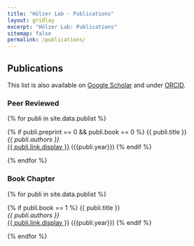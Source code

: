 ```yaml
---
title: "Hölzer Lab - Publications"
layout: gridlay
excerpt: "Hölzer Lab: Publications"
sitemap: false
permalink: /publications/
---
```


## Publications

This list is also available on [Google Scholar](https://scholar.google.de/citations?user=DMZ7Hc8AAAAJ) and under [ORCID](https://orcid.org/0000-0001-7090-8717).

### Peer Reviewed

{% for publi in site.data.publist %}

  {% if publi.preprint == 0 && publi.book == 0 %}
  {{ publi.title }} <br />
  <em>{{ publi.authors }} </em><br />
  <a href="{{ publi.link.url }}">{{ publi.link.display }}</a> ({{publi.year}})
  {% endif %}

{% endfor %}

### Book Chapter

{% for publi in site.data.publist %}

  {% if publi.book == 1 %}
  {{ publi.title }} <br />
  <em>{{ publi.authors }} </em><br />
  <a href="{{ publi.link.url }}">{{ publi.link.display }}</a> ({{publi.year}})
  {% endif %}

{% endfor %}
